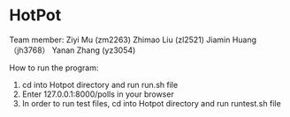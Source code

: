 # HotPot

Team member:
Ziyi Mu (zm2263)
Zhimao Liu (zl2521)
Jiamin Huang（jh3768）
Yanan Zhang (yz3054)

How to run the program:
1. cd into Hotpot directory and run run.sh file
2. Enter 127.0.0.1:8000/polls in your browser
3. In order to run test files, cd into Hotpot directory and run runtest.sh file

